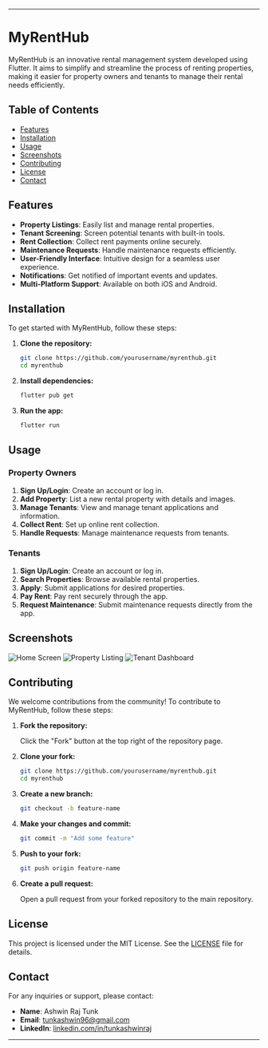

---

# MyRentHub

MyRentHub is an innovative rental management system developed using Flutter. It aims to simplify and streamline the process of renting properties, making it easier for property owners and tenants to manage their rental needs efficiently.

## Table of Contents

- [Features](#features)
- [Installation](#installation)
- [Usage](#usage)
- [Screenshots](#screenshots)
- [Contributing](#contributing)
- [License](#license)
- [Contact](#contact)

## Features

- **Property Listings**: Easily list and manage rental properties.
- **Tenant Screening**: Screen potential tenants with built-in tools.
- **Rent Collection**: Collect rent payments online securely.
- **Maintenance Requests**: Handle maintenance requests efficiently.
- **User-Friendly Interface**: Intuitive design for a seamless user experience.
- **Notifications**: Get notified of important events and updates.
- **Multi-Platform Support**: Available on both iOS and Android.

## Installation

To get started with MyRentHub, follow these steps:

1. **Clone the repository:**

    ```bash
    git clone https://github.com/yourusername/myrenthub.git
    cd myrenthub
    ```

2. **Install dependencies:**

    ```bash
    flutter pub get
    ```

3. **Run the app:**

    ```bash
    flutter run
    ```

## Usage

### Property Owners

1. **Sign Up/Login**: Create an account or log in.
2. **Add Property**: List a new rental property with details and images.
3. **Manage Tenants**: View and manage tenant applications and information.
4. **Collect Rent**: Set up online rent collection.
5. **Handle Requests**: Manage maintenance requests from tenants.

### Tenants

1. **Sign Up/Login**: Create an account or log in.
2. **Search Properties**: Browse available rental properties.
3. **Apply**: Submit applications for desired properties.
4. **Pay Rent**: Pay rent securely through the app.
5. **Request Maintenance**: Submit maintenance requests directly from the app.

## Screenshots

![Home Screen](screenshots/home.png)
![Property Listing](screenshots/property_listing.png)
![Tenant Dashboard](screenshots/tenant_dashboard.png)

## Contributing

We welcome contributions from the community! To contribute to MyRentHub, follow these steps:

1. **Fork the repository:**

    Click the "Fork" button at the top right of the repository page.

2. **Clone your fork:**

    ```bash
    git clone https://github.com/yourusername/myrenthub.git
    cd myrenthub
    ```

3. **Create a new branch:**

    ```bash
    git checkout -b feature-name
    ```

4. **Make your changes and commit:**

    ```bash
    git commit -m "Add some feature"
    ```

5. **Push to your fork:**

    ```bash
    git push origin feature-name
    ```

6. **Create a pull request:**

    Open a pull request from your forked repository to the main repository.

## License

This project is licensed under the MIT License. See the [LICENSE](LICENSE) file for details.

## Contact

For any inquiries or support, please contact:

- **Name**: Ashwin Raj Tunk
- **Email**: [tunkashwin96@gmail.com](mailto:tunkashwin96@gmail.com)
- **LinkedIn**: [linkedin.com/in/tunkashwinraj](https://www.linkedin.com/in/tunkashwinraj)

---
